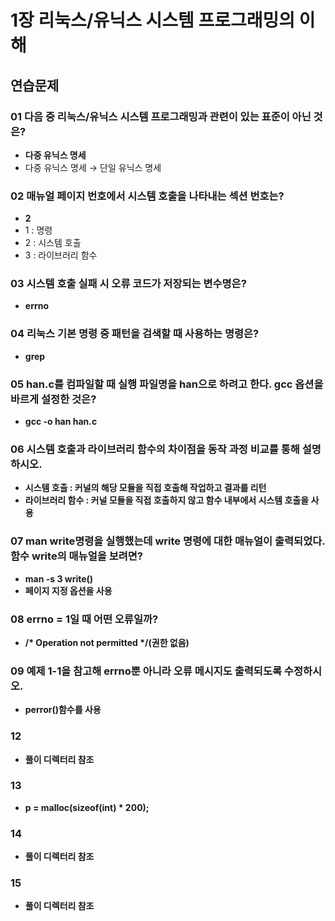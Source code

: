 # 1장 리눅스/유닉스 시스템 프로그래밍의 이해
## 연습문제

### 01 다음 중 리눅스/유닉스 시스템 프로그래밍과 관련이 있는 표준이 아닌 것은?
* **다중 유닉스 명세**
* 다중 유닉스 명세 ${\rightarrow}$ 단일 유닉스 명세

### 02 매뉴얼 페이지 번호에서 시스템 호출을 나타내는 섹션 번호는?
* **2**
* 1 : 명령
* 2 : 시스템 호출
* 3 : 라이브러리 함수

### 03 시스템 호출 실패 시 오류 코드가 저장되는 변수명은?
* **errno**

### 04 리눅스 기본 명령 중 패턴을 검색할 때 사용하는 명령은?
* **grep**

### 05 han.c를 컴파일할 때 실행 파일명을 han으로 하려고 한다. gcc 옵션을 바르게 설정한 것은?
* **gcc -o han han.c**

### 06 시스템 호출과 라이브러리 함수의 차이점을 동작 과정 비교를 통해 설명하시오.
* **시스템 호출 : 커널의 해당 모듈을 직접 호출해 작업하고 결과를 리턴**
* **라이브러리 함수 : 커널 모듈을 직접 호출하지 않고 함수 내부에서 시스템 호출을 사용**

### 07 man write명령을 실행했는데 write 명령에 대한 매뉴얼이 출력되었다. 함수 write의 매뉴얼을 보려면?
* **man -s 3 write()**
* **페이지 지정 옵션을 사용**

### 08 errno = 1일 때 어떤 오류일까?
* **/\* Operation not permitted \*/(권한 없음)**

### 09 예제 1-1을 참고해 errno뿐 아니라 오류 메시지도 출력되도록 수정하시오.
* **perror()함수를 사용**

### 12
* **풀이 디렉터리 참조**

### 13
* **p = malloc(sizeof(int) * 200);**

### 14
* **풀이 디렉터리 참조**

### 15
* **풀이 디렉터리 참조**